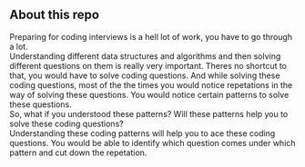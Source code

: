 ## About this repo

<p>
  Preparing for coding interviews is a hell lot of work, you have to go through a lot. <br>
  Understanding different data structures and algorithms and then solving different questions on them is really very important. Theres no shortcut to that, you would have to solve coding questions. And while solving these coding questions, most of the the times you would notice repetations in the way of solving these questions. You would notice certain patterns to solve these questions. <br>
  So, what if you understood these patterns? Will these patterns help you to solve these coding questions?<br>
  Understanding these coding patterns will help you to ace these coding questions. You would be able to identify which question comes under which pattern and cut down the repetation.
</p>
